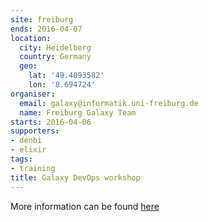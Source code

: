 ```yaml
---
site: freiburg
ends: 2016-04-07
location:
  city: Heidelberg
  country: Germany
  geo:
    lat: '49.4093582'
    lon: '8.694724'
organiser:
  email: galaxy@informatik.uni-freiburg.de
  name: Freiburg Galaxy Team
starts: 2016-04-06
supporters:
- denbi
- elixir
tags:
- training
title: Galaxy DevOps workshop
---
```


More information can be found [here](https://galaxyproject.org/news/dev-ops-heidelberg/)
